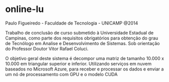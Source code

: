 # online-lu

Paulo Figueiredo - Faculdade de Tecnologia - UNICAMP @2014

Trabalho de conclusão de curso submetido à Universidade Estadual de Campinas, como parte dos requisitos obrigatórios para obtenção do grau de Tecnólogo em Analise e Desenvolvimento de Sistemas. Sob orientação do Professor Doutor Vitor Rafael Coluci.

O objetivo geral deste sistema é decompor uma matriz de tamanho 10.000 x 10.000 em triangular superior e inferior.
Utilizando serviços em nuvem baseados no Microsoft Azure, para receber e processar os dados e enviar a um nó de processamento com GPU e o modelo CUDA

